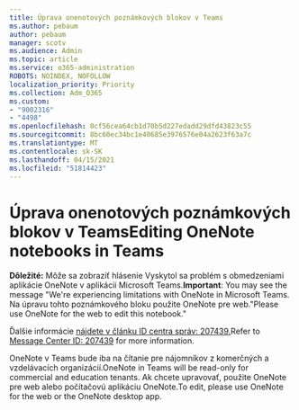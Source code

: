 ```yaml
---
title: Úprava onenotových poznámkových blokov v Teams
ms.author: pebaum
author: pebaum
manager: scotv
ms.audience: Admin
ms.topic: article
ms.service: o365-administration
ROBOTS: NOINDEX, NOFOLLOW
localization_priority: Priority
ms.collection: Adm_O365
ms.custom:
- "9002316"
- "4498"
ms.openlocfilehash: 0cf56cea64cb1d70b5d227edadd29dfd43823c55
ms.sourcegitcommit: 8bc60ec34bc1e40685e3976576e04a2623f63a7c
ms.translationtype: MT
ms.contentlocale: sk-SK
ms.lasthandoff: 04/15/2021
ms.locfileid: "51814423"
---
```

# <a name="editing-onenote-notebooks-in-teams"></a><span data-ttu-id="9329a-102">Úprava onenotových poznámkových blokov v Teams</span><span class="sxs-lookup"><span data-stu-id="9329a-102">Editing OneNote notebooks in Teams</span></span>

<span data-ttu-id="9329a-103">**Dôležité:** Môže sa zobraziť hlásenie Vyskytol sa problém s obmedzeniami aplikácie OneNote v aplikácii Microsoft Teams.</span><span class="sxs-lookup"><span data-stu-id="9329a-103">**Important**: You may see the message  "We're experiencing limitations with OneNote in Microsoft Teams.</span></span> <span data-ttu-id="9329a-104">Na úpravu tohto poznámkového bloku použite OneNote pre web."</span><span class="sxs-lookup"><span data-stu-id="9329a-104">Please use OneNote for the web to edit this notebook."</span></span>  

<span data-ttu-id="9329a-105">Ďalšie informácie [nájdete v článku ID centra správ: 207439.](https://admin.microsoft.com/Adminportal/Home?source=applauncher#MessageCenter?id=MC207439)</span><span class="sxs-lookup"><span data-stu-id="9329a-105">Refer to [Message Center ID: 207439](https://admin.microsoft.com/Adminportal/Home?source=applauncher#MessageCenter?id=MC207439) for more information.</span></span>

<span data-ttu-id="9329a-106">OneNote v Teams bude iba na čítanie pre nájomníkov z komerčných a vzdelávacích organizácií.</span><span class="sxs-lookup"><span data-stu-id="9329a-106">OneNote in Teams will be read-only for commercial and education tenants.</span></span> <span data-ttu-id="9329a-107">Ak chcete upravovať, použite OneNote pre web alebo počítačovú aplikáciu OneNote.</span><span class="sxs-lookup"><span data-stu-id="9329a-107">To edit, please use OneNote for the web or the OneNote desktop app.</span></span>
